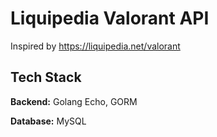 # Liquipedia Valorant API

Inspired by https://liquipedia.net/valorant
## Tech Stack

**Backend:** Golang Echo, GORM

**Database:** MySQL
